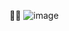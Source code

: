 :space_invader::purple_heart:
![image](https://user-images.githubusercontent.com/89828695/188305439-b05a5d6f-29d8-43ea-8d1f-1190d83d050e.png)

